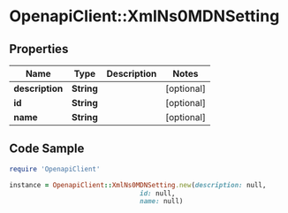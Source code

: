 # OpenapiClient::XmlNs0MDNSetting

## Properties

Name | Type | Description | Notes
------------ | ------------- | ------------- | -------------
**description** | **String** |  | [optional] 
**id** | **String** |  | [optional] 
**name** | **String** |  | [optional] 

## Code Sample

```ruby
require 'OpenapiClient'

instance = OpenapiClient::XmlNs0MDNSetting.new(description: null,
                                 id: null,
                                 name: null)
```


